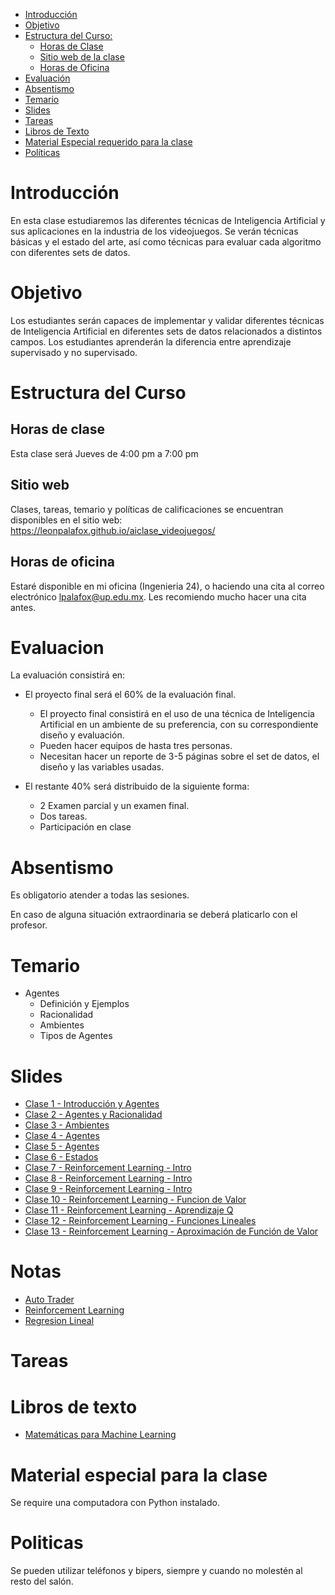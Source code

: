 

- [Introducción](#introduccion)
- [Objetivo](#objetivo)
- [Estructura del Curso:](#estrctura-del-curso)
  - [Horas de Clase](#horas-de-clase)
  - [Sitio web de la clase](#sitio-web)
  - [Horas de Oficina](#horas-de-oficina)
- [Evaluación](#evaluacion)
- [Absentismo](#absentismo)
- [Temario](#temario)
- [Slides](#slides)
- [Tareas](#tareas)
- [Libros de Texto](#libros-de-texto)
- [Material Especial requerido para la clase](#material-especial-para-clase)
- [Políticas](#politicas)


# Introducción

En esta clase estudiaremos las diferentes técnicas de Inteligencia Artificial y sus aplicaciones en la industria de los videojuegos. Se verán técnicas básicas y el estado del arte, así como técnicas para evaluar cada algoritmo con diferentes sets de datos.

# Objetivo

Los estudiantes serán capaces de implementar y validar diferentes técnicas de Inteligencia Artificial en diferentes sets de datos relacionados a distintos campos. Los estudiantes aprenderán la diferencia entre aprendizaje supervisado y no supervisado.

# Estructura del Curso

## Horas de clase

Esta clase será Jueves de 4:00 pm a 7:00 pm

## Sitio web

Clases, tareas, temario y políticas de calificaciones se encuentran disponibles en el sitio web: https://leonpalafox.github.io/aiclase_videojuegos/

## Horas de oficina

Estaré disponible en mi oficina (Ingenieria 24), o haciendo una cita al correo electrónico lpalafox@up.edu.mx. Les recomiendo mucho hacer una cita antes.

# Evaluacion

La evaluación consistirá en:

- El proyecto final será el 60% de la evaluación final.
    - El proyecto final consistirá en el uso de una técnica de Inteligencia Artificial en un ambiente de su preferencia, con su correspondiente diseño y evaluación.
  - Pueden hacer equipos de hasta tres personas.
  - Necesitan hacer un reporte de 3-5 páginas sobre el set de datos, el diseño y las variables usadas.

- El restante 40% será distribuido de la siguiente forma:
  - 2 Examen parcial y un examen final. 
  - Dos tareas.
  - Participación en clase


# Absentismo
Es obligatorio atender a todas las sesiones.

En caso de alguna situación extraordinaria se deberá platicarlo con el profesor.

# Temario

- Agentes
	- Definición y Ejemplos
	- Racionalidad
	- Ambientes
	- Tipos de Agentes



# Slides

- [Clase 1 - Introducción y Agentes](https://github.com/leonpalafox/aiclase_videojuegos/blob/master/Slides/UPAI2020.pptx)
- [Clase 2 - Agentes y Racionalidad](https://github.com/leonpalafox/aiclase_videojuegos/blob/master/Slides/UPAI2020_2.pptx)
- [Clase 3 - Ambientes](https://github.com/leonpalafox/aiclase_videojuegos/blob/master/Slides/UPAI2020_3.pptx)
- [Clase 4 - Agentes](https://github.com/leonpalafox/aiclase_videojuegos/blob/master/Slides/UPAI2020_4.pptx)
- [Clase 5 - Agentes](https://github.com/leonpalafox/aiclase_videojuegos/blob/master/Slides/UPAI2020_5.pptx)
- [Clase 6 - Estados](https://github.com/leonpalafox/aiclase_videojuegos/blob/master/Slides/UPAI2020_6.pptx)
- [Clase 7 - Reinforcement Learning - Intro](https://github.com/leonpalafox/aiclase_videojuegos/blob/master/Slides/UPAI2020_7.pptx)
- [Clase 8 - Reinforcement Learning - Intro](https://github.com/leonpalafox/aiclase_videojuegos/blob/master/Slides/UPAI2020_8.pptx)
- [Clase 9 - Reinforcement Learning - Intro](https://github.com/leonpalafox/aiclase_videojuegos/blob/master/Slides/UPAI2020_9.pptx)
- [Clase 10 - Reinforcement Learning - Funcion de Valor](https://github.com/leonpalafox/aiclase_videojuegos/blob/master/Slides/UPAI2020_10.pptx)
- [Clase 11 - Reinforcement Learning - Aprendizaje Q](https://github.com/leonpalafox/aiclase_videojuegos/blob/master/Slides/UPAI2020_11.pptx)
- [Clase 12 - Reinforcement Learning - Funciones Lineales](https://github.com/leonpalafox/aiclase_videojuegos/blob/master/Slides/UPAI2020_12.pptx)
- [Clase 13 - Reinforcement Learning - Aproximación de Función de Valor](https://github.com/leonpalafox/aiclase_videojuegos/blob/master/Slides/UPAI2020_13.pptx)




# Notas

- [Auto Trader](https://github.com/leonpalafox/aiclase_videojuegos/blob/master/code/MarketTrader.ipynb)
- [Reinforcement Learning](https://drive.google.com/open?id=1BvRIgOhGJdy_YFrMeVC23FvLaQqdSxcp)
- [Regresion Lineal](https://drive.google.com/open?id=11noDW9tfwc3TD4q6zWNivDycYLl71dn2)





# Tareas



# Libros de texto

- [Matemáticas para Machine Learning](https://mml-book.github.io/book/mml-book.pdf)


# Material especial para la clase

Se require una computadora con Python instalado.

# Politicas

Se pueden utilizar teléfonos y bipers, siempre y cuando no molestén al resto del salón.
